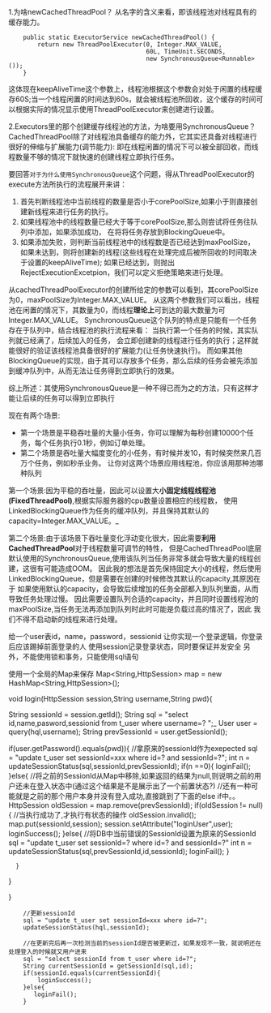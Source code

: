 1.为啥newCachedThreadPool？
从名字的含义来看，即该线程池对线程具有的缓存能力。
```
    public static ExecutorService newCachedThreadPool() {
        return new ThreadPoolExecutor(0, Integer.MAX_VALUE,
                                      60L, TimeUnit.SECONDS,
                                      new SynchronousQueue<Runnable>());
    }
```
这体现在keepAliveTime这个参数上，线程池根据这个参数会对处于闲置的线程缓存60S;当一个线程闲置的时间达到60s，就会被线程池所回收，这个缓存的时间可以根据实际的情况显示使用ThreadPoolExecutor来创建进行设置。


2.Executors里的那个创建缓存线程池的方法，为啥要用SynchronousQueue？
CachedThreadPool除了对线程池具备缓存的能力外，它其实还具备对线程进行很好的伸缩与扩展能力(调节能力):
即在线程闲置的情况下可以被全部回收，而线程数量不够的情况下就快速的创建线程立即执行任务。

要回答`对于为什么使用SynchronousQueue`这个问题，得从ThreadPoolExecutor的execute方法所执行的流程展开来讲：
1. 首先判断线程池中当前线程的数量是否小于corePoolSize,如果小于则直接创建新线程来进行任务的执行。
2. 如果线程池中的线程数量已经大于等于corePoolSize,那么则尝试将任务往队列中添加，如果添加成功，
   在将将任务存放到BlockingQueue中。
3. 如果添加失败，则判断当前线程池中的线程数是否已经达到maxPoolSize，
   如果未达到，则将创建新的线程(这些线程在处理完成后被所回收的时间取决于设置的keepAliveTime);
   如果已经达到，则抛出RejectExecutionExcetpion，我们可以定义拒绝策略来进行处理。  
    
从cachedThreadPoolExecutor的创建所给定的参数可以看到，其corePoolSize为0，maxPoolSize为Integer.MAX_VALUE。
从这两个参数我们可以看出，线程池在闲置的情况下，其数量为0，而线程**理论上**可到达的最大数量为可Integer.MAX_VALUE。
SynchronousQueue这个队列的特点是只能有一个任务存在于队列中，结合线程池的执行流程来看：
当执行第一个任务的时候，其实队列就已经满了，后续加入的任务，
会立即创建新的线程进行任务的执行；这样就能很好的验证该线程池具备很好的扩展能力(让任务快速执行)。
而如果其他BlockingQueue的实现，由于其可以存放多个任务，那么后续的任务会被先添加到缓冲队列中，从而无法让任务得到立即执行的效果。

综上所述：其使用SynchronousQueue是一种不得已而为之的方法，只有这样才能让后续的任务可以得到立即执行


现在有两个场景:
- 第一个场景是平稳吞吐量的大量小任务，你可以理解为每秒创建10000个任务，每个任务执行0.1秒，例如订单处理。
- 第二个场景是吞吐量大幅度变化的小任务，有时候并发10，有时候突然来几百万个任务，例如秒杀业务。
让你对这两个场景应用线程池，你应该用那种池哪种队列

第一个场景:因为平稳的吞吐量，因此可以设置大**小固定线程线程池(FixedThreadPool)**,根据实际服务器的cpu数量设置相应的线程数，
使用LinkedBlockingQueue作为任务的缓冲队列，并且保持其默认的capacity=Integer.MAX_VALUE。_

第二个场景:由于该场景下吞吐量变化浮动变化很大，因此需要**利用CachedThreadPool**对于线程数量可调节的特性，
但是CachedThreadPool底层默认使用的SynchronousQueue,使用该队列当任务非常多就会导致大量的线程创建，这很有可能造成OOM。
因此我的想法是首先保持固定大小的线程，然后使用LinkedBlockingQueue，但是需要在创建的时候修改其默认的capacity,其原因在于
如果使用默认的capacity，会导致后续增加的任务全部都入到队列里面，从而导致任务处理过慢。
因此需要设置队列合适的capacity，并且同时设置线程池的maxPoolSize,当任务无法再添加到队列时此时可能是负载过高的情况了，因此
我们不得不启动新的线程来进行处理。




给一个user表id，name，password，sessionid
让你实现一个登录逻辑，你登录后应该踢掉前面登录的人
使用session记录登录状态，同时要保证并发安全
另外，不能使用锁和事务，只能使用sql语句



使用一个全局的Map来保存
Map<String,HttpSession> map = new HashMap<String,HttpSession>();

void login(HttpSession session,String username,String pwd){


   String sessionId = session.getId();
   String sql = "select id,name,pasword,sessionid from t_user where username=? ";_
   User user = query(hql,username);
   String prevSessionId = user.getSessionId();
   
   if(user.getPassword().equals(pwd)){
      //拿原来的sessionId作为exepected
      sql = "update t_user set sessionId=xxx where id=? and sessionId=?";
      int n = updateSessionStatus(sql,sessionId,prevSessionId);
      if(n ==0){
         loginFail();
      }else{
        //将之前的SessionId从Map中移除,如果返回的结果为null,则说明之前的用户还未在登入状态中(通过这个结果是不是展示出了一个前置状态?)
        //还有一种可能就是之前的那个用户本身并没有登入成功,直接跳到了下面的else if中。。
        HttpSession oldSession = map.remove(prevSessionId);
        if(oldSession != null){
            //当执行成功了,才执行有状态的操作
            oldSession.invalid();
            map.put(sessionId,session);
            session.setAttribute("loginUser",user);
            loginSuccess();
        }else{
            //将DB中当前错误的SessionId设置为原来的SessionId
            sql = "update t_user set sessionId=? where id=? and sessionId=?"
            int n = updateSessionStatus(sql,prevSessionId,id,sessionId);
            loginFail();
        }
       
        
      }
      
   }
    
}

        //更新sessionId
        sql = "update t_user set sessionId=xxx where id=?";
        updateSessionStatus(hql,sessionId);
        
        //在更新完后再一次检测当前的sessionId是否被更新过，如果发现不一致，就说明还在处理登入的时候就又用户进来
        sql = "select sessionId from t_user where id=?";
        String currentSessionId = getSessionId(sql,id);
        if(sessionId.equals(currentSessionId){
            loginSuccess();
        }else{
           loginFail();
        }









